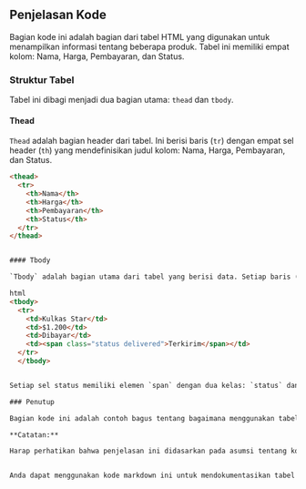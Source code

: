 ## Penjelasan Kode

Bagian kode ini adalah bagian dari tabel HTML yang digunakan untuk menampilkan informasi tentang beberapa produk. Tabel ini memiliki empat kolom: Nama, Harga, Pembayaran, dan Status.

### Struktur Tabel

Tabel ini dibagi menjadi dua bagian utama: `thead` dan `tbody`.

#### Thead

`Thead` adalah bagian header dari tabel. Ini berisi baris (`tr`) dengan empat sel header (`th`) yang mendefinisikan judul kolom: Nama, Harga, Pembayaran, dan Status.

```html
<thead>
  <tr>
    <th>Nama</th>
    <th>Harga</th>
    <th>Pembayaran</th>
    <th>Status</th>
  </tr>
</thead>


#### Tbody

`Tbody` adalah bagian utama dari tabel yang berisi data. Setiap baris (`tr`) mewakili satu produk dan memiliki empat sel data (`td`): Nama produk, Harga, Status Pembayaran, dan Status Pengiriman.

html
<tbody>
  <tr>
    <td>Kulkas Star</td>
    <td>$1.200</td>
    <td>Dibayar</td>
    <td><span class="status delivered">Terkirim</span></td>
  </tr>
  </tbody>


Setiap sel status memiliki elemen `span` dengan dua kelas: `status` dan status pengiriman (misalnya, `delivered`, `pending`, atau `return`). Ini memungkinkan Anda untuk menerapkan gaya CSS yang berbeda untuk setiap status.

### Penutup

Bagian kode ini adalah contoh bagus tentang bagaimana menggunakan tabel HTML untuk menampilkan data dalam format yang mudah dibaca. Dengan menambahkan kelas CSS ke sel status, Anda juga dapat memberikan umpan balik visual kepada pengguna tentang status pengiriman setiap produk.

**Catatan:**

Harap perhatikan bahwa penjelasan ini didasarkan pada asumsi tentang kode Anda. Anda mungkin perlu menyesuaikannya sesuai dengan detail proyek Anda.


Anda dapat menggunakan kode markdown ini untuk mendokumentasikan tabel HTML Anda. Anda dapat menambahkannya ke file README.md proyek Anda atau ke file dokumentasi terpisah.
